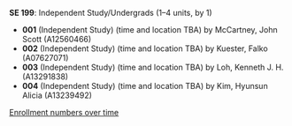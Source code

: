 **SE 199**: Independent Study/Undergrads (1–4 units, by 1)

- **001** (Independent Study) (time and location TBA) by McCartney, John Scott (A12560466)
- **002** (Independent Study) (time and location TBA) by Kuester, Falko (A07627071)
- **003** (Independent Study) (time and location TBA) by Loh, Kenneth J. H. (A13291838)
- **004** (Independent Study) (time and location TBA) by Kim, Hyunsun Alicia (A13239492)

[Enrollment numbers over time](./SE199.tsv)
